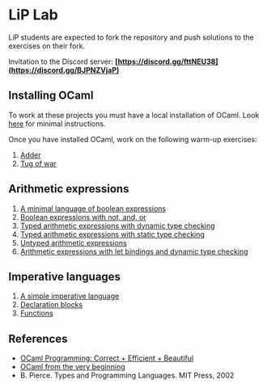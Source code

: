 # LiP Lab

LiP students are expected to fork the repository and push solutions to the exercises on their fork.

Invitation to the Discord server: **[https://discord.gg/fttNEU38](https://discord.gg/BJPNZVjaP)**

## Installing OCaml 

To work at these projects you must have a local installation of OCaml. 
Look [here](install-ocaml) for minimal instructions.

Once you have installed OCaml, work on the following warm-up exercises:

1. [Adder](basics/adder)
1. [Tug of war](basics/tugofwar)

## Arithmetic expressions

1. [A minimal language of boolean expressions](expr/boolexpr)
1. [Boolean expressions with not, and, or](expr/andboolexpr)
1. [Typed arithmetic expressions with dynamic type checking](expr/arithexpr)
1. [Typed arithmetic expressions with static type checking](expr/sarithexpr)
1. [Untyped arithmetic expressions](expr/uarithexpr)
1. [Arithmetic expressions with let bindings and dynamic type checking](expr/letarithexpr)

## Imperative languages

1. [A simple imperative language](imp/while)
1. [Declaration blocks](imp/blocks)
1. [Functions](imp/fun)

## References

- [OCaml Programming: Correct + Efficient + Beautiful](https://cs3110.github.io/textbook/cover.html)
- [OCaml from the very beginning](http://ocaml-book.com/)
- B. Pierce. Types and Programming Languages. MIT Press, 2002
